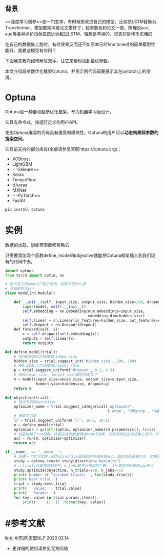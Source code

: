 ## 背景

==深度学习调参==是一门玄学，有时候想改进自己的模型，比如把LSTM替换为Transformer，模型框架照着论文搭好了，超参数也和论文一致，照理说acc、auc等各种评价指标应该远远超过LSTM，理想是丰满的，现实却是惨不忍睹的

在自己的数据集上跑时，有时效果反而还不如原本已经fine tune过的简单模型性能好，我要这模型有何用？

下面我来教你如何解放双手，让它来帮你找到最优参数。

本文介绍超参数优化框架Optuna，并用示例代码简要展示其在pytorch上的使用。



# Optuna

Optuna是一种自动超参优化框架，专为机器学习而设计。

它具有命令式，按运行定义的用户API。

使用Optuna编写的代码具有很高的模块性，Optuna的用户可以**动态构建超参数的搜索空间**。

它目前支持的部分库有(全部请参见官网https://optuna.org)：

- XGBoost
- LightGBM
- ==Sklearn==
- Keras
- TensorFlow
- tf.keras
- MXNet
- ==PyTorch==
- FastAI



```shell
pip install optuna
```



# 实例

数据的加载、训练等函数都将略去

只需要添加两个函数define_model和objective就能将Optuna框架插入到我们现有的代码中去。

```python
import optuna
from torch import optim, nn

# 这个定义的model只是个示例，实际并没什么用
# 注意是伪代码！
class model(nn.Module):

    def __init__(self, input_size, output_size, hidden_size=200, dropout=p):
        super(model, self).__init__()
        self.embedding = nn.Embedding(num_embeddings=input_size,
                                      embedding_dim=hidden_size)
        self.linear = nn.Linear(in_features=hidden_size, out_features=output_size)
        self.dropout = nn.Dropout(dropout)
    def forward(self, x):
     	x = self.dropout(self.embedding(x))
        outputs = self.linear(x)
        return outputs

def define_model(trial):
    # 在100到200之间搜索hidden_size
    hidden_size = trial.suggest_int('hidden_size', 100, 200)
    # 在0.2到0.5之间搜索dropout rate
    p = trial.suggest_uniform('dropout', 0.2, 0.5)
    # 假设vocab_size, output_size都已经定义了
    m = model(input_size=vocab_size, output_size=output_size, 
              hidden_size=hiddensize, dropout=p)
    return m
  
def objective(trial):
    # 尝试不同的optimizer
    optimizer_name = trial.suggest_categorical('optimizer', 
                                               ['Adam', 'RMSprop', 'SGD'])
    # 搜索学习率
    lr = trial.suggest_uniform('lr', 1e-5, 1e-1)
    m = define_model(trial)
    optimizer = getattr(optim, optimizer_name)(m.parameters(), lr=lr)
    # 这里省略了run函数，内部应该将数据喂给model训练，训练完成后在验证集上测试，计算并返回acc
    acc = run(m, optimizer=optimizer)
    return acc

if __name__ == '__main__':
    # 创建一个学习实例，因为objective返回的评价指标是acc，因此目标是最大化，如果是loss就该是minimize
    study = optuna.create_study(direction='maximize')
    # n_trials代表搜索100种，n_jobs是并行搜索的个数，-1代表使用所有的cpu核心
    study.optimize(objective, n_trials=100, n_jobs=-1)
    print('Number of finished trials: ', len(study.trials))
    print('Best trial:')
    trial = study.best_trial
    print('  Value: ', trial.value)
    print('  Params: ')
    for key, value in trial.params.items():
        print('    {}: {}'.format(key, value))
```









# #参考文献

[link: AI有道|天宏NLP  2020.02.14](https://mp.weixin.qq.com/s?__biz=MzIwOTc2MTUyMg==&mid=2247496203&idx=4&sn=9ec4708e8e793360c971e4a8c9a41ba1&chksm=976c5796a01bde8027c6c96be6ccb4290ccc2cbc114f922f32c593dec435a86dd3d5bf36b1e8&mpshare=1&scene=24&srcid=&sharer_sharetime=1581630872346&sharer_shareid=04169dcd804a29a99e43aea044294546&key=611a107e17292a919cf6e1bb4db964de83854046599062edfa218feefe9ca38064a1f00ed0717dcfa24c652b01728acbc5f224e39f098be18a7844c0475880366c668847c1ccc00f51f7902129b92af1e309210b656b62dcb7ddecd7e3117fb6f4301abce2c7d77100b096549640d91a0b0c57baa3ea4a00ce8600b6c2bbc017&ascene=14&uin=MTUwNzc5NjY4MA%3D%3D&devicetype=Windows+10+x64&version=62090529&lang=zh_CN&exportkey=AQpicxdoKEHtZpEIB1D7dfQ%3D&pass_ticket=DoO9qDhsFmuwOzqK10F8fFG3NziR2LngikJk6zKwzuc5i%2FrGey4y%2FobLkAfj94gb&wx_header=0)

- 更详细的使用请参见官方网站
